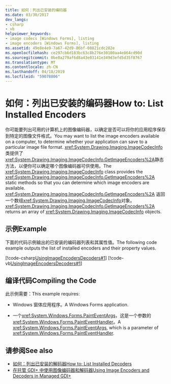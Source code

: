 ```yaml
---
title: 如何：列出已安装的编码器
ms.date: 03/30/2017
dev_langs:
- csharp
- vb
helpviewer_keywords:
- image codecs [Windows Forms], listing
- image encoders [Windows Forms], listing
ms.assetid: 49e8e4e9-7a67-42d9-86bf-08821cdc282e
ms.openlocfilehash: ce297cb6d183bc63c8b276e30100aa4e864cd90d
ms.sourcegitcommit: 0be8a279af6d8a43e03141e349d3efd5d35f8767
ms.translationtype: MT
ms.contentlocale: zh-CN
ms.lasthandoff: 04/18/2019
ms.locfileid: "59078806"
---
```

# <a name="how-to-list-installed-encoders"></a><span data-ttu-id="46876-102">如何：列出已安装的编码器</span><span class="sxs-lookup"><span data-stu-id="46876-102">How to: List Installed Encoders</span></span>
<span data-ttu-id="46876-103">你可能要列出可用的计算机上的图像编码器，以确定是否可以将你的应用程序保存到特定的图像文件格式。</span><span class="sxs-lookup"><span data-stu-id="46876-103">You may want to list the image encoders available on a computer, to determine whether your application can save to a particular image file format.</span></span> <span data-ttu-id="46876-104"><xref:System.Drawing.Imaging.ImageCodecInfo>类提供了<xref:System.Drawing.Imaging.ImageCodecInfo.GetImageEncoders%2A>静态方法，以便你可以确定哪个图像编码器可供使用。</span><span class="sxs-lookup"><span data-stu-id="46876-104">The <xref:System.Drawing.Imaging.ImageCodecInfo> class provides the <xref:System.Drawing.Imaging.ImageCodecInfo.GetImageEncoders%2A> static methods so that you can determine which image encoders are available.</span></span> <span data-ttu-id="46876-105"><xref:System.Drawing.Imaging.ImageCodecInfo.GetImageEncoders%2A> 返回一个数组<xref:System.Drawing.Imaging.ImageCodecInfo>对象。</span><span class="sxs-lookup"><span data-stu-id="46876-105"><xref:System.Drawing.Imaging.ImageCodecInfo.GetImageEncoders%2A> returns an array of <xref:System.Drawing.Imaging.ImageCodecInfo> objects.</span></span>  
  
## <a name="example"></a><span data-ttu-id="46876-106">示例</span><span class="sxs-lookup"><span data-stu-id="46876-106">Example</span></span>  
 <span data-ttu-id="46876-107">下面的代码示例输出的已安装的编码器列表和其属性值。</span><span class="sxs-lookup"><span data-stu-id="46876-107">The following code example outputs the list of installed encoders and their property values.</span></span>  
  
 [!code-csharp[UsingImageEncodersDecoders#1](~/samples/snippets/csharp/VS_Snippets_Winforms/UsingImageEncodersDecoders/CS/Form1.cs#1)]
 [!code-vb[UsingImageEncodersDecoders#1](~/samples/snippets/visualbasic/VS_Snippets_Winforms/UsingImageEncodersDecoders/VB/Form1.vb#1)]  
  
## <a name="compiling-the-code"></a><span data-ttu-id="46876-108">编译代码</span><span class="sxs-lookup"><span data-stu-id="46876-108">Compiling the Code</span></span>  
 <span data-ttu-id="46876-109">此示例需要：</span><span class="sxs-lookup"><span data-stu-id="46876-109">This example requires:</span></span>  
  
-   <span data-ttu-id="46876-110">Windows 窗体应用程序。</span><span class="sxs-lookup"><span data-stu-id="46876-110">A Windows Forms application.</span></span>  
  
-   <span data-ttu-id="46876-111">一个<xref:System.Windows.Forms.PaintEventArgs>，这是一个参数的<xref:System.Windows.Forms.PaintEventHandler>。</span><span class="sxs-lookup"><span data-stu-id="46876-111">A <xref:System.Windows.Forms.PaintEventArgs>, which is a parameter of <xref:System.Windows.Forms.PaintEventHandler>.</span></span>  
  
## <a name="see-also"></a><span data-ttu-id="46876-112">请参阅</span><span class="sxs-lookup"><span data-stu-id="46876-112">See also</span></span>

- [<span data-ttu-id="46876-113">如何：列出已安装的解码器</span><span class="sxs-lookup"><span data-stu-id="46876-113">How to: List Installed Decoders</span></span>](how-to-list-installed-decoders.md)
- [<span data-ttu-id="46876-114">在托管 GDI+ 中使用图像编码器和解码器</span><span class="sxs-lookup"><span data-stu-id="46876-114">Using Image Encoders and Decoders in Managed GDI+</span></span>](using-image-encoders-and-decoders-in-managed-gdi.md)
